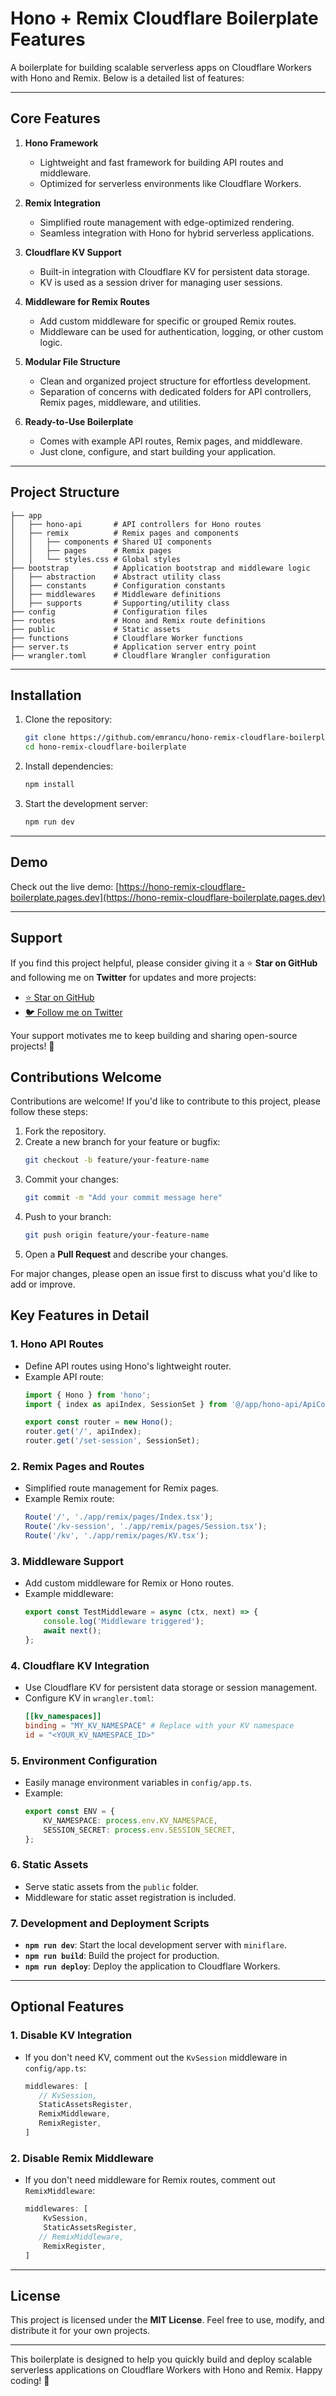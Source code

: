# Hono + Remix Cloudflare Boilerplate Features

A boilerplate for building scalable serverless apps on Cloudflare Workers with Hono and Remix. Below is a detailed list of features:

---

## **Core Features**

1. **Hono Framework**
   - Lightweight and fast framework for building API routes and middleware.
   - Optimized for serverless environments like Cloudflare Workers.

2. **Remix Integration**
   - Simplified route management with edge-optimized rendering.
   - Seamless integration with Hono for hybrid serverless applications.

3. **Cloudflare KV Support**
   - Built-in integration with Cloudflare KV for persistent data storage.
   - KV is used as a session driver for managing user sessions.

4. **Middleware for Remix Routes**
   - Add custom middleware for specific or grouped Remix routes.
   - Middleware can be used for authentication, logging, or other custom logic.

5. **Modular File Structure**
   - Clean and organized project structure for effortless development.
   - Separation of concerns with dedicated folders for API controllers, Remix pages, middleware, and utilities.

6. **Ready-to-Use Boilerplate**
   - Comes with example API routes, Remix pages, and middleware.
   - Just clone, configure, and start building your application.

---

## **Project Structure**

```plaintext
├── app
│   ├── hono-api       # API controllers for Hono routes
│   ├── remix          # Remix pages and components
│   │   ├── components # Shared UI components
│   │   ├── pages      # Remix pages
│   │   └── styles.css # Global styles
├── bootstrap          # Application bootstrap and middleware logic
│   ├── abstraction    # Abstract utility class
│   ├── constants      # Configuration constants
│   ├── middlewares    # Middleware definitions
│   ├── supports       # Supporting/utility class
├── config             # Configuration files
├── routes             # Hono and Remix route definitions
├── public             # Static assets
├── functions          # Cloudflare Worker functions
├── server.ts          # Application server entry point
├── wrangler.toml      # Cloudflare Wrangler configuration
```

---


## Installation

1. Clone the repository:
   ```bash
   git clone https://github.com/emrancu/hono-remix-cloudflare-boilerplate
   cd hono-remix-cloudflare-boilerplate
   ```

2. Install dependencies:
   ```bash
   npm install
   ```

3. Start the development server:
   ```bash
   npm run dev
   ```

---

## Demo

Check out the live demo: [https://hono-remix-cloudflare-boilerplate.pages.dev](https://hono-remix-cloudflare-boilerplate.pages.dev)

---

## Support

If you find this project helpful, please consider giving it a ⭐️ **Star on GitHub** and following me on **Twitter** for updates and more projects:

- [⭐️ Star on GitHub](https://github.com/emrancu/hono-remix-cloudflare-boilerplate)
- [🐦 Follow me on Twitter](https://x.com/ALEMRANCU)

Your support motivates me to keep building and sharing open-source projects! 🚀


## Contributions Welcome

Contributions are welcome! If you'd like to contribute to this project, please follow these steps:

1. Fork the repository.
2. Create a new branch for your feature or bugfix:
   ```bash
   git checkout -b feature/your-feature-name
   ```
3. Commit your changes:
   ```bash
   git commit -m "Add your commit message here"
   ```
4. Push to your branch:
   ```bash
   git push origin feature/your-feature-name
   ```
5. Open a **Pull Request** and describe your changes.

For major changes, please open an issue first to discuss what you'd like to add or improve.


## **Key Features in Detail**

### **1. Hono API Routes**
- Define API routes using Hono's lightweight router.
- Example API route:
  ```typescript
  import { Hono } from 'hono';
  import { index as apiIndex, SessionSet } from '@/app/hono-api/ApiController';

  export const router = new Hono();
  router.get('/', apiIndex);
  router.get('/set-session', SessionSet);
  ```

### **2. Remix Pages and Routes**
- Simplified route management for Remix pages.
- Example Remix route:
  ```javascript
  Route('/', './app/remix/pages/Index.tsx');
  Route('/kv-session', './app/remix/pages/Session.tsx');
  Route('/kv', './app/remix/pages/KV.tsx');
  ```

### **3. Middleware Support**
- Add custom middleware for Remix or Hono routes.
- Example middleware:
  ```typescript
  export const TestMiddleware = async (ctx, next) => {
      console.log('Middleware triggered');
      await next();
  };
  ```

### **4. Cloudflare KV Integration**
- Use Cloudflare KV for persistent data storage or session management.
- Configure KV in `wrangler.toml`:
  ```toml
  [[kv_namespaces]]
  binding = "MY_KV_NAMESPACE" # Replace with your KV namespace
  id = "<YOUR_KV_NAMESPACE_ID>"
  ```

### **5. Environment Configuration**
- Easily manage environment variables in `config/app.ts`.
- Example:
  ```typescript
  export const ENV = {
      KV_NAMESPACE: process.env.KV_NAMESPACE,
      SESSION_SECRET: process.env.SESSION_SECRET,
  };
  ```

### **6. Static Assets**
- Serve static assets from the `public` folder.
- Middleware for static asset registration is included.

### **7. Development and Deployment Scripts**
- **`npm run dev`**: Start the local development server with `miniflare`.
- **`npm run build`**: Build the project for production.
- **`npm run deploy`**: Deploy the application to Cloudflare Workers.

---

## **Optional Features**

### **1. Disable KV Integration**
- If you don't need KV, comment out the `KvSession` middleware in `config/app.ts`:
  ```typescript
  middlewares: [
     // KvSession,
     StaticAssetsRegister,
     RemixMiddleware,
     RemixRegister,
  ]
  ```

### **2. Disable Remix Middleware**
- If you don't need middleware for Remix routes, comment out `RemixMiddleware`:
  ```typescript
  middlewares: [
      KvSession,
      StaticAssetsRegister,
     // RemixMiddleware,
      RemixRegister,
  ]
  ```

---

## **License**
This project is licensed under the **MIT License**. Feel free to use, modify, and distribute it for your own projects.

---

This boilerplate is designed to help you quickly build and deploy scalable serverless applications on Cloudflare Workers with Hono and Remix. Happy coding! 🚀

 
